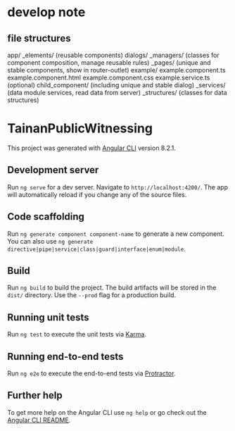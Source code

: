 # develop note

## file structures

app/
  _elements/  (reusable components)
    dialogs/
  _managers/  (classes for component composition, manage reusable rules)
  _pages/  (unique and stable components, show in router-outlet)
    example/
      example.component.ts
      example.component.html
      example.component.css
      example.service.ts  (optional)
      child_component/  (including unique and stable dialog)
  _services/  (data module services, read data from server)
  _structures/  (classes for data structures)

# TainanPublicWitnessing

This project was generated with [Angular CLI](https://github.com/angular/angular-cli) version 8.2.1.

## Development server

Run `ng serve` for a dev server. Navigate to `http://localhost:4200/`. The app will automatically reload if you change any of the source files.

## Code scaffolding

Run `ng generate component component-name` to generate a new component. You can also use `ng generate directive|pipe|service|class|guard|interface|enum|module`.

## Build

Run `ng build` to build the project. The build artifacts will be stored in the `dist/` directory. Use the `--prod` flag for a production build.

## Running unit tests

Run `ng test` to execute the unit tests via [Karma](https://karma-runner.github.io).

## Running end-to-end tests

Run `ng e2e` to execute the end-to-end tests via [Protractor](http://www.protractortest.org/).

## Further help

To get more help on the Angular CLI use `ng help` or go check out the [Angular CLI README](https://github.com/angular/angular-cli/blob/master/README.md).
